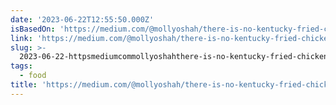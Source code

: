 ```yaml
---
date: '2023-06-22T12:55:50.000Z'
isBasedOn: 'https://medium.com/@mollyoshah/there-is-no-kentucky-fried-chicken-c18e4ff26693'
link: 'https://medium.com/@mollyoshah/there-is-no-kentucky-fried-chicken-c18e4ff26693'
slug: >-
  2023-06-22-httpsmediumcommollyoshahthere-is-no-kentucky-fried-chicken-c18e4ff26693
tags:
  - food
title: 'https://medium.com/@mollyoshah/there-is-no-kentucky-fried-chicken-c18e4ff26693'
---
```


